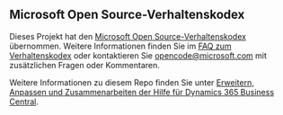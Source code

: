 ## <a name="microsoft-open-source-code-of-conduct"></a>Microsoft Open Source-Verhaltenskodex

Dieses Projekt hat den [Microsoft Open Source-Verhaltenskodex](https://opensource.microsoft.com/codeofconduct/) übernommen.
Weitere Informationen finden Sie im [FAQ zum Verhaltenskodex](https://opensource.microsoft.com/codeofconduct/faq/) oder kontaktieren Sie [opencode@microsoft.com](mailto:opencode@microsoft.com) mit zusätzlichen Fragen oder Kommentaren.

Weitere Informationen zu diesem Repo finden Sie unter [Erweitern, Anpassen und Zusammenarbeiten der Hilfe für Dynamics 365 Business Central](https://docs.microsoft.com/en-us/dynamics365/business-central/dev-itpro/help/contributor-guide).